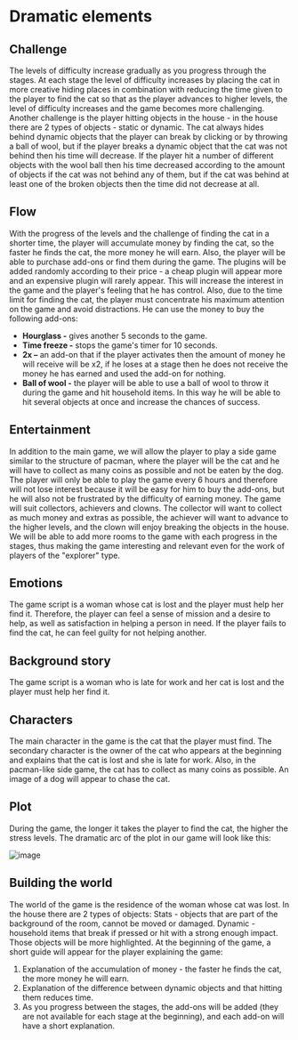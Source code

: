 # Dramatic elements


## Challenge
The levels of difficulty increase gradually as you progress through the stages.
At each stage the level of difficulty increases by placing the cat in more creative hiding places in combination with reducing the time given to the player to find the cat so that as the player advances to higher levels, the level of difficulty increases and the game becomes more challenging.
Another challenge is the player hitting objects in the house - in the house there are 2 types of objects - static or dynamic.
The cat always hides behind dynamic objects that the player can break by clicking or by throwing a ball of wool, but if the player breaks a dynamic object that the cat was not behind then his time will decrease.
If the player hit a number of different objects with the wool ball then his time decreased according to the amount of objects if the cat was not behind any of them, but if the cat was behind at least one of the broken objects then the time did not decrease at all.


## Flow
With the progress of the levels and the challenge of finding the cat in a shorter time, the player will accumulate money by finding the cat, so the faster he finds the cat, the more money he will earn.
Also, the player will be able to purchase add-ons or find them during the game. 
The plugins will be added randomly according to their price - a cheap plugin will appear more and an expensive plugin will rarely appear.
This will increase the interest in the game and the player's feeling that he has control.
Also, due to the time limit for finding the cat, the player must concentrate his maximum attention on the game and avoid distractions.
He can use the money to buy the following add-ons:


- **Hourglass -** gives another 5 seconds to the game.
- **Time freeze -** stops the game's timer for 10 seconds.
- **2x –** an add-on that if the player activates then the amount of money he will receive will be x2, if he loses at a stage then he does not receive the money he has earned and used the add-on for nothing.
- **Ball of wool -** the player will be able to use a ball of wool to throw it during the game and hit household items. In this way he will be able to hit several objects at once and increase the chances of success.


## Entertainment
In addition to the main game, we will allow the player to play a side game similar to the structure of pacman, where the player will be the cat and he will have to collect as many coins as possible and not be eaten by the dog.
The player will only be able to play the game every 6 hours and therefore will not lose interest because it will be easy for him to buy the add-ons, but he will also not be frustrated by the difficulty of earning money.
The game will suit collectors, achievers and clowns. The collector will want to collect as much money and extras as possible, the achiever will want to advance to the higher levels, and the clown will enjoy breaking the objects in the house.
We will be able to add more rooms to the game with each progress in the stages, thus making the game interesting and relevant even for the work of players of the "explorer" type.


## Emotions
The game script is a woman whose cat is lost and the player must help her find it. Therefore, the player can feel a sense of mission and a desire to help, as well as satisfaction in helping a person in need. If the player fails to find the cat, he can feel guilty for not helping another.


## Background story
The game script is a woman who is late for work and her cat is lost and the player must help her find it.


## Characters
The main character in the game is the cat that the player must find. 
The secondary character is the owner of the cat who appears at the beginning and explains that the cat is lost and she is late for work. Also, in the pacman-like side game, the cat has to collect as many coins as possible.
An image of a dog will appear to chase the cat.


## Plot
During the game, the longer it takes the player to find the cat, the higher the stress levels.
The dramatic arc of the plot in our game will look like this:


![image](https://github.com/Computer-game-development-course/Where-s-Sky-/assets/93255163/70d4759d-213a-43d1-969c-a0b3fa25bdcf)


## Building the world
The world of the game is the residence of the woman whose cat was lost.
In the house there are 2 types of objects:
Stats - objects that are part of the background of the room, cannot be moved or damaged.
Dynamic - household items that break if pressed or hit with a strong enough impact. Those objects will be more highlighted.
At the beginning of the game, a short guide will appear for the player explaining the game:


1. Explanation of the accumulation of money - the faster he finds the cat, the more money he will earn.
2. Explanation of the difference between dynamic objects and that hitting them reduces time.
3. As you progress between the stages, the add-ons will be added (they are not available for each stage at the beginning), and each add-on will have a short explanation.
